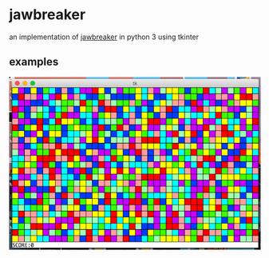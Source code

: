 # jawbreaker
an implementation of <a href='https://en.wikipedia.org/wiki/Jawbreaker_(Windows_Mobile_game)'>jawbreaker</a> in python 3 using tkinter

## examples
!["new game"](https://github.com/icicl/jawbreaker/raw/master/jawbreaker%20ss's/Screen%20Shot%202019-09-12%20at%2010.58.51%20PM.png)
